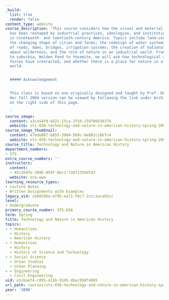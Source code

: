 ```yaml
---
_build:
  list: true
  render: false
content_type: website
course_description: 'This course considers how the visual and material world of "nature"
  has been reshaped by industrial practices, ideologies, and institutions, particularly
  in nineteenth- and twentieth-century America. Topics include land-use patterns;
  the changing shape of cities and farms; the redesign of water systems; the construction
  of roads, dams, bridges, irrigation systems; the creation of national parks; ideas
  about wilderness; and the role of nature in an industrial world. From small farms
  to suburbia, Walden Pond to Yosemite, we will ask how technological and natural
  forces have interacted, and whether there is a place for nature in a technological
  world.


  ##### Acknowledgement


  This class is based on one originally designed and taught by Prof. Deborah Fitzgerald.
  Her Fall 2004 version can be viewed by following the link under Archived Courses
  on the right side of this page.

  '
course_image:
  content: a3ca54f0-6d21-15ca-3f56-159706830374
  website: sts-036-technology-and-nature-in-american-history-spring-2008
course_image_thumbnail:
  content: 47ede087-b855-3604-569c-0e001c16b7c4
  website: sts-036-technology-and-nature-in-american-history-spring-2008
course_title: Technology and Nature in American History
department_numbers:
- STS
extra_course_numbers: ''
instructors:
  content:
  - 85cd5dfe-209b-059f-6bc2-728f2358d7d3
  website: ocw-www
learning_resource_types:
- Lecture Notes
- Written Assignments with Examples
legacy_uid: cbb659ba-ef95-ea71-f8c7-2ccc1aca92cc
level:
- Undergraduate
primary_course_number: STS.036
term: Spring
title: Technology and Nature in American History
topics:
- - Humanities
  - History
  - American History
- - Humanities
  - History
  - History of Science and Technology
- - Social Science
  - Urban Studies
  - Urban Planning
- - Engineering
  - Civil Engineering
uid: e1cbaef4-c895-411b-91d5-dbac950f4905
url_path: courses/sts-036-technology-and-nature-in-american-history-spring-2008
year: '2008'
---
```

